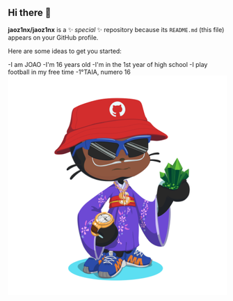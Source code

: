 ## Hi there 👋


**jaoz1nx/jaoz1nx** is a ✨ _special_ ✨ repository because its `README.md` (this file) appears on your GitHub profile.

Here are some ideas to get you started:

-I am JOAO
-I'm 16 years old
-I'm in the 1st year of high school
-I play football in my free time
-1°TAIA, numero 16
![](octocat-1723818475675.png)

